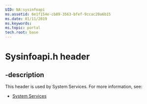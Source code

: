 ```yaml
---
UID: NA:sysinfoapi
ms.assetid: 6e1f154e-cb89-3563-bfef-9ccac20a6b15
ms.date: 01/11/2019
ms.keywords: 
ms.topic: portal
tech.root: base
---
```


# Sysinfoapi.h header


## -description


This header is used by System Services. For more information, see:

- [System Services](../_base/index.md)

